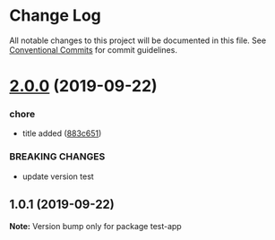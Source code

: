 # Change Log

All notable changes to this project will be documented in this file.
See [Conventional Commits](https://conventionalcommits.org) for commit guidelines.

# [2.0.0](https://github.com/KwakesProject/lerna-nx-demo/compare/test-app@1.0.1...test-app@2.0.0) (2019-09-22)


### chore

* title added ([883c651](https://github.com/KwakesProject/lerna-nx-demo/commit/883c651))


### BREAKING CHANGES

* update version test





## 1.0.1 (2019-09-22)

**Note:** Version bump only for package test-app
